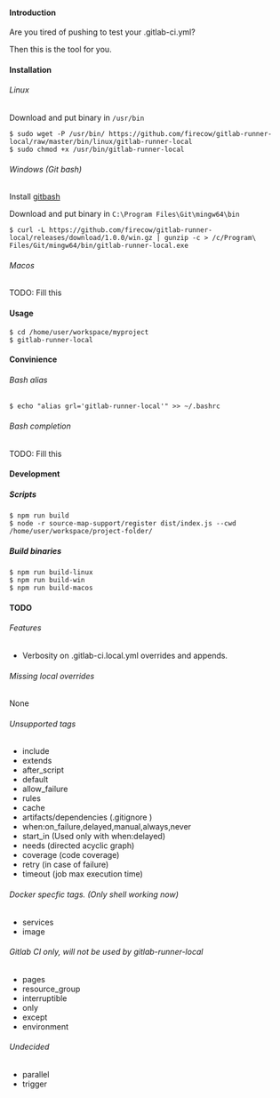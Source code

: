 #### Introduction
Are you tired of pushing to test your .gitlab-ci.yml?

Then this is the tool for you.

#### Installation

###### Linux
Download and put binary in `/usr/bin`

    $ sudo wget -P /usr/bin/ https://github.com/firecow/gitlab-runner-local/raw/master/bin/linux/gitlab-runner-local
    $ sudo chmod +x /usr/bin/gitlab-runner-local
    
###### Windows (Git bash)
Install [gitbash](https://git-scm.com/downloads)

Download and put binary in `C:\Program Files\Git\mingw64\bin`

    $ curl -L https://github.com/firecow/gitlab-runner-local/releases/download/1.0.0/win.gz | gunzip -c > /c/Program\ Files/Git/mingw64/bin/gitlab-runner-local.exe

###### Macos
TODO: Fill this

#### Usage
    $ cd /home/user/workspace/myproject
    $ gitlab-runner-local

#### Convinience
###### Bash alias
    $ echo "alias grl='gitlab-runner-local'" >> ~/.bashrc
###### Bash completion
TODO: Fill this

#### Development
##### Scripts

    $ npm run build
    $ node -r source-map-support/register dist/index.js --cwd /home/user/workspace/project-folder/

##### Build binaries
    $ npm run build-linux
    $ npm run build-win
    $ npm run build-macos

#### TODO

###### Features
- Verbosity on .gitlab-ci.local.yml overrides and appends.

###### Missing local overrides
None

###### Unsupported tags
- include
- extends
- after_script
- default
- allow_failure
- rules
- cache
- artifacts/dependencies (.gitignore )
- when:on_failure,delayed,manual,always,never
- start_in (Used only with when:delayed)
- needs (directed acyclic graph)
- coverage (code coverage)
- retry (in case of failure)
- timeout (job max execution time)


###### Docker specfic tags. (Only shell working now)
- services
- image

###### Gitlab CI only, will not be used by gitlab-runner-local
- pages
- resource_group
- interruptible
- only
- except
- environment

###### Undecided
- parallel
- trigger
